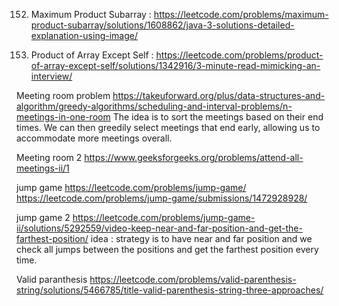 152. Maximum Product Subarray : https://leetcode.com/problems/maximum-product-subarray/solutions/1608862/java-3-solutions-detailed-explanation-using-image/

238. Product of Array Except Self : https://leetcode.com/problems/product-of-array-except-self/solutions/1342916/3-minute-read-mimicking-an-interview/
     
Meeting room problem https://takeuforward.org/plus/data-structures-and-algorithm/greedy-algorithms/scheduling-and-interval-problems/n-meetings-in-one-room
The idea is to sort the meetings based on their end times. We can then greedily select meetings that end early, allowing us to accommodate more meetings overall.

Meeting room 2 https://www.geeksforgeeks.org/problems/attend-all-meetings-ii/1

jump game https://leetcode.com/problems/jump-game/  https://leetcode.com/problems/jump-game/submissions/1472928928/

jump game 2 https://leetcode.com/problems/jump-game-ii/solutions/5292559/video-keep-near-and-far-position-and-get-the-farthest-position/
idea : strategy is to have near and far position and we check all jumps between the positions and get the farthest position every time.


Valid paranthesis https://leetcode.com/problems/valid-parenthesis-string/solutions/5466785/title-valid-parenthesis-string-three-approaches/

